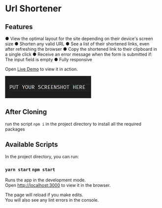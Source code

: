 # Url Shortener

## Features
● View the optimal layout for the site depending on their device's screen size
● Shorten any valid URL
● See a list of their shortened links, even after refreshing the browser
● Copy the shortened link to their clipboard in a single click
● Receive an error message when the form is submitted if: The input field is empty
● Fully responsive

Open [Live Demo](<the link>) to view it in action.


![preview sreenshot](screenShot.jpg)

## After Cloning

run the script `npm i` in the project directory to install all the required packages

## Available Scripts

In the project directory, you can run:

### `yarn start` `npm start`

Runs the app in the development mode.\
Open [http://localhost:3000](http://localhost:3000) to view it in the browser.

The page will reload if you make edits.\
You will also see any lint errors in the console.
